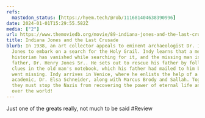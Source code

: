 ```yaml
---
refs:
  mastodon_status: [https://hyem.tech/@rob/111681404638390996]
date: 2024-01-01T15:29:55.582Z
media: ["2"]
url: https://www.themoviedb.org/movie/89-indiana-jones-and-the-last-crusade
title: Indiana Jones and the Last Crusade
blurb: In 1938, an art collector appeals to eminent archaeologist Dr. Indiana
  Jones to embark on a search for the Holy Grail. Indy learns that a medieval
  historian has vanished while searching for it, and the missing man is his own
  father, Dr. Henry Jones Sr.. He sets out to rescue his father by following
  clues in the old man's notebook, which his father had mailed to him before he
  went missing. Indy arrives in Venice, where he enlists the help of a beautiful
  academic, Dr. Elsa Schneider, along with Marcus Brody and Sallah. Together
  they must stop the Nazis from recovering the power of eternal life and taking
  over the world!
---
```


Just one of the greats really, not much to be said #Review
